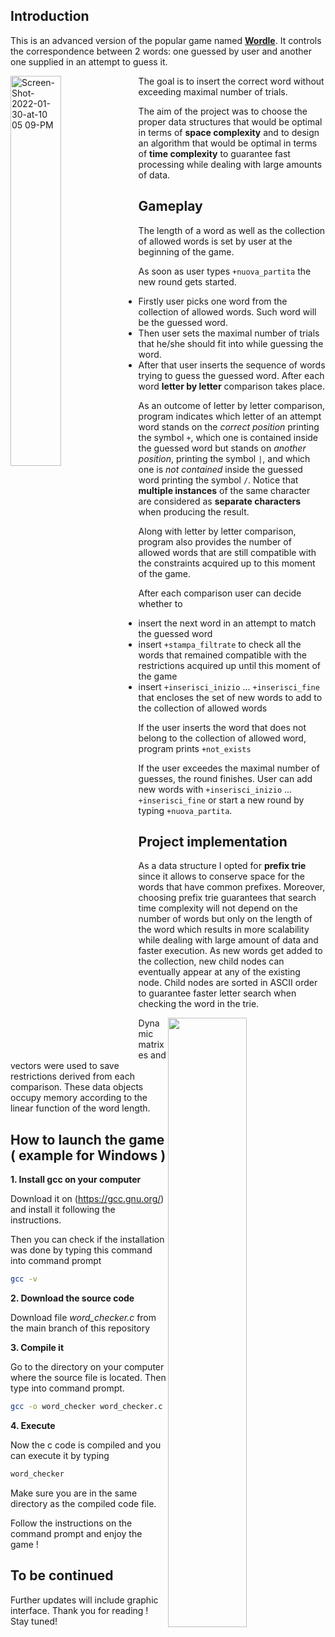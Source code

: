 
## Introduction

This is an advanced version of the popular game named [<b>Wordle</b>](https://en.wikipedia.org/wiki/Wordle).
It controls the correspondence between 2 words: one guessed by user and another one supplied in an attempt to guess it.

<img width="40%" height="auto" align="left" alt="Screen-Shot-2022-01-30-at-10 05 09-PM" src="https://user-images.githubusercontent.com/100211796/220171060-f7dbb4d4-ed9a-4ec5-9b75-e167d25be0c0.png">

The goal is to insert the correct word without exceeding maximal number of trials.

The aim of the project was to choose the proper data structures that would be optimal in terms of **space complexity** and to design an algorithm that would be optimal in terms of **time complexity** to guarantee fast processing while dealing with large amounts of data.

## Gameplay
The length of a word as well as the collection of allowed words is set by user at the beginning of the game.

As soon as user types `+nuova_partita` the new round gets started.

* Firstly user picks one word from the collection of allowed words. Such word will be the guessed word.
* Then user sets the maximal number of trials that he/she should fit into while guessing the word.
* After that user inserts the sequence of words trying to guess the guessed word. After each word **letter by letter** comparison takes place.

As an outcome of letter by letter comparison, program indicates which letter of an attempt word stands on the <i>correct position</i> printing the symbol `+`, which one is contained inside the guessed word but stands on <i>another position</i>, printing the symbol `|`, and which one is <i>not contained</i> inside the guessed word printing the symbol `/`. Notice that <b>multiple instances</b> of the same character are considered as <b>separate characters</b> when producing the result.

Along with letter by letter comparison, program also provides the number of allowed words that are still compatible with the constraints acquired up to this moment of the game.

After each comparison user can decide whether to
* insert the next word in an attempt to match the guessed word
* insert `+stampa_filtrate` to check all the words that remained compatible with the restrictions acquired up until this moment of the game
* insert `+inserisci_inizio` ... `+inserisci_fine` that encloses the set of new words to add to the collection of allowed words

If the user inserts the word that does not belong to the collection of allowed word, program prints `+not_exists`

If the user exceedes the maximal number of guesses, the round finishes. User can add new words with `+inserisci_inizio` ... `+inserisci_fine` or start a new round by typing `+nuova_partita`.


## Project implementation

As a data structure I opted for **prefix trie** since it allows to conserve space for the words that have common prefixes. Moreover, choosing prefix trie guarantees that search time complexity will not depend on the number of words but only on the length of the word which results in more scalability while dealing with large amount of data and faster execution. As new words get added to the collection, new child nodes can eventually appear at any of the existing node. Child nodes are sorted in ASCII order to guarantee faster letter search when checking the word in the trie.

<img src="https://user-images.githubusercontent.com/100211796/220166902-d575f7c8-9363-4d6a-895d-a4d0db27d974.png" width="50%" height="auto" align="right" />

Dynamic matrixes and vectors were used to save restrictions derived from each comparison. These data objects occupy memory according to the linear function of the word length. 


## How to launch the game ( example for Windows )

**1. Install gcc on your computer**

Download it on (https://gcc.gnu.org/) and install it following the instructions.

Then you can check if the installation was done by typing this command into command prompt
```bash
gcc -v
```


**2. Download the source code**

Download file _word_checker.c_ from the main branch of this repository


**3. Compile it**

Go to the directory on your computer where the source file is located.
Then type into command prompt.
```bash
gcc -o word_checker word_checker.c
```


**4. Execute**

Now the c code is compiled and you can execute it by typing
```bash
word_checker
```
Make sure you are in the same directory as the compiled code file.

Follow the instructions on the command prompt and enjoy the game !


## To be continued

Further updates will include graphic interface. Thank you for reading !
Stay tuned!

